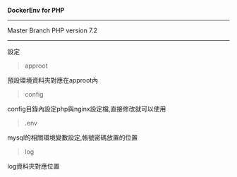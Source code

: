 

**DockerEnv for PHP**

----------
Master Branch
PHP version 
7.2


----------
設定
>approot
>
預設環境資料夾對應在approot內
>config
>
config目錄內設定php與nginx設定檔,直接修改就可以使用
>.env
>
mysql的相關環境變數設定,帳號密碼放置的位置

>log
>
log資料夾對應位置
